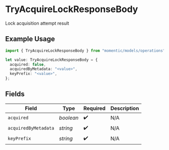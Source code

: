 # TryAcquireLockResponseBody

Lock acquisition attempt result

## Example Usage

```typescript
import { TryAcquireLockResponseBody } from "momentic/models/operations";

let value: TryAcquireLockResponseBody = {
  acquired: false,
  acquiredByMetadata: "<value>",
  keyPrefix: "<value>",
};
```

## Fields

| Field                | Type                 | Required             | Description          |
| -------------------- | -------------------- | -------------------- | -------------------- |
| `acquired`           | *boolean*            | :heavy_check_mark:   | N/A                  |
| `acquiredByMetadata` | *string*             | :heavy_check_mark:   | N/A                  |
| `keyPrefix`          | *string*             | :heavy_check_mark:   | N/A                  |